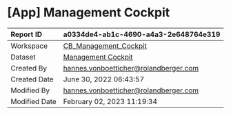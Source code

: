 



# [App] Management Cockpit

|Report ID|a0334de4-ab1c-4690-a4a3-2e648764e319|
| :--- | :--- |
|Workspace|[CB_Management_Cockpit](../Workspaces/CB_Management_Cockpit.md)|
|Dataset|[Management Cockpit](../Datasets/Management-Cockpit.md)|
|Created By|hannes.vonboetticher@rolandberger.com|
|Created Date|June 30, 2022 06:43:57|
|Modified By|hannes.vonboetticher@rolandberger.com|
|Modified Date|February 02, 2023 11:19:34|
